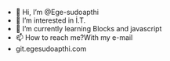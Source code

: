 - 👋 Hi, I’m @Ege-sudoapthi
- 👀 I’m interested in İ.T.
- 🌱 I’m currently learning Blocks and javascript 
- 📫 How to reach me?With my e-mail
- git.egesudoapthi.com

<!---
Ege-sudoapthi/Ege-sudoapthi is a ✨ special ✨ repository because its `README.md` (this file) appears on your GitHub profile.
You can click the Preview link to take a look at your changes.
--->
